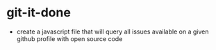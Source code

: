 # git-it-done

- create a javascript file that will query all issues available on a given github profile with open source code
